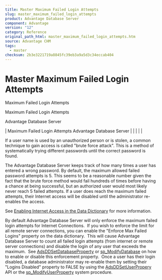 ```yaml
---
title: Master Maximum Failed Login Attempts
slug: master_maximum_failed_login_attempts
product: Advantage Database Server
component: Advantage
version: "12"
category: Reference
original_path_html: master_maximum_failed_login_attempts.htm
source: Advantage CHM
tags:
  - master
checksum: 2b3e3221719a8845fc39eb3a9a5d3c34eccab404
---
```


# Master Maximum Failed Login Attempts

Maximum Failed Login Attempts

Maximum Failed Login Attempts

Advantage Database Server

| Maximum Failed Login Attempts  Advantage Database Server |  |  |  |  |

If a user name is used by an unauthorized person or is stolen, a common technique to gain access is called "brute force attack". This is a method of systematically trying different passwords until the correct password is found.

The Advantage Database Server keeps track of how many times a user has entered a wrong password. By default, the maximum allowed failed password attempts is 5. This seems to be a reasonable number given the fact that the brute force method would fail hundreds of times before having a chance at being successful, but an authorized user would most likely never reach 5 failed attempts. If a user does reach the maximum failed attempts, their Internet access will be disabled until the administrator re-enables the access.

See [Enabling Internet Access in the Data Dictionary](master_enabling_internet_access_in_the_data_dictionary.md) for more information.

By default Advantage Database Server will only enforce the maximum failed login attempts for Internet Connections.  If you wish to enforce the limit for all remote server connections, you can enable the "Enforce Max Failed Logins" property on the data dictionary.  This will cause Advantage Database Server to count all failed login attempts (from internet or remote server connections) and disable the login of any user that exceeds the maximum.  See [AdsDDSetDatabaseProperty](ace_adsddsetdatabaseproperty.md) or [sp\_ModifyDatabase](master_sp_modifydatabase.md) on how to enable or disable this enforcement property.  Once a user has their login disabled, a database administrator may re-enable them by setting their "Logins Disabled" property to FALSE by using the [AdsDDSetUserPropery](ace_adsddsetuserproperty.md) API or the [sp\_ModifyUserProperty](master_sp_modifyuserproperty.md) system procedure.
